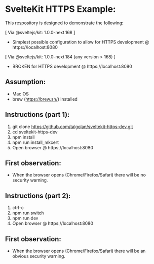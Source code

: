 # SvelteKit HTTPS Example:

This respository is designed to demonstrate the following:

[ Via @sveltejs/kit: 1.0.0-next.168 ]

- Simplest possible configuration to allow for HTTPS development @ https://localhost:8080

[ Via @sveltejs/kit: 1.0.0-next.184 (any version > 168) ]

- BROKEN for HTTPS development @ https://localhost:8080

## Assumption:

- Mac OS
- brew (https://brew.sh/) installed

## Instructions (part 1):

1. git clone https://github.com/talgolan/sveltekit-https-dev.git
2. cd sveltekit-https-dev
3. npm install
4. npm run install_mkcert
5. Open browser @ https://localhost:8080

## First observation:

- When the browser opens (Chrome/Firefox/Safari) there will be no security warning.

## Instructions (part 2):

1. ctrl-c
2. npm run switch
3. npm run dev
4. Open browser @ https://localhost:8080

## First observation:

- When the browser opens (Chrome/Firefox/Safari) there will be an obvious security warning.
